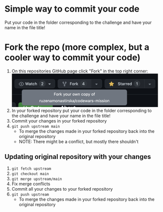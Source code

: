 # Simple way to commit your code
Put your code in the folder corresponding to the challenge and have your name in the file title!

# Fork the repo (more complex, but a cooler way to commit your code)
1. On this repositories GitHub page click "Fork" in the top right corner:
![alt text](image.png)
2. In your forked repository put your code in the folder corresponding to the challenge and have your name in the file title!
3. Commit your changes in your forked repository
4. `git push upstream main`
    - To merge the changes made in your forked repository back into the original repository
    - NOTE: There might be a conflict, but mostly there shouldn't

## Updating original repository with your changes
1. `git fetch upstream`
2. `git checkout main`
3. `git merge upstream/main`
4. Fix merge conflicts
5. Commit all your changes to your forked repository
6. `git push upstream`
   - To merge the changes made in your forked repository back into the original repository
